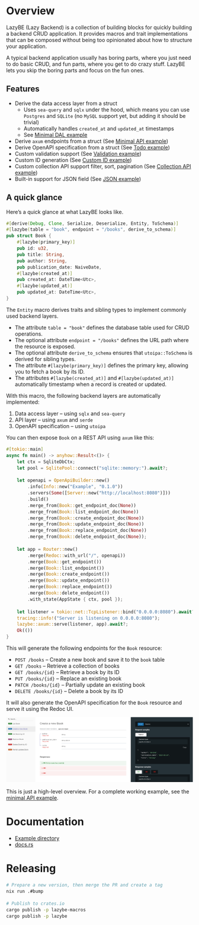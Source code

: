 # Overview

LazyBE (Lazy Backend) is a collection of building blocks for quickly building a backend CRUD application.
It provides macros and trait implementations that can be composed without being too opinionated about how to structure your application.

A typical backend application usually has boring parts, where you just need to do basic CRUD, and fun parts, where you get to do crazy stuff.
LazyBE lets you skip the boring parts and focus on the fun ones.

## Features

- Derive the data access layer from a struct
  - Uses `sea-query` and `sqlx` under the hood, which means you can use `Postgres` and `SQLite` (no `MySQL` support yet, but adding it should be trivial)
  - Automatically handles `created_at` and `updated_at` timestamps
  - See [Minimal DAL example](./examples/kitchen-sink/examples/dal_minimal.rs)
- Derive `axum` endpoints from a struct (See [Minimal API example](./examples/kitchen-sink/examples/api_minimal.rs))
- Derive OpenAPI specification from a struct (See [Todo example](./examples/todo))
- Custom validation support (See [Validation example](./examples/kitchen-sink/examples/api_validation.rs))
- Custom ID generation (See [Custom ID example](./examples/kitchen-sink/examples/dal_custom_id.rs))
- Custom collection API support filter, sort, pagination (See [Collection API example](./examples/kitchen-sink/examples/api_pagination.rs))
- Built-in support for JSON field (See [JSON example](./examples/kitchen-sink/examples/dal_json.rs))

## A quick glance

Here’s a quick glance at what LazyBE looks like.

```rust
#[derive(Debug, Clone, Serialize, Deserialize, Entity, ToSchema)]
#[lazybe(table = "book", endpoint = "/books", derive_to_schema)]
pub struct Book {
    #[lazybe(primary_key)]
    pub id: u32,
    pub title: String,
    pub author: String,
    pub publication_date: NaiveDate,
    #[lazybe(created_at)]
    pub created_at: DateTime<Utc>,
    #[lazybe(updated_at)]
    pub updated_at: DateTime<Utc>,
}
```

The `Entity` macro derives traits and sibling types to implement commonly used backend layers.

- The attribute `table = "book"` defines the database table used for CRUD operations.
- The optional attribute `endpoint = "/books"` defines the URL path where the resource is exposed.
- The optional attribute `derive_to_schema` ensures that `utoipa::ToSchema` is derived for sibling types.
- The attribute `#[lazybe(primary_key)]` defines the primary key, allowing you to fetch a book by its ID.
- The attributes `#[lazybe(created_at)]` and `#[lazybe(updated_at)]` automatically timestamp when a record is created or updated.

With this macro, the following backend layers are automatically implemented:

1. Data access layer – using `sqlx` and `sea-query`
2. API layer – using `axum` and `serde`
3. OpenAPI specification – using `utoipa`

You can then expose `Book` on a REST API using `axum` like this:

```rust
#[tokio::main]
async fn main() -> anyhow::Result<()> {
    let ctx = SqliteDbCtx;
    let pool = SqlitePool::connect("sqlite::memory:").await?;

    let openapi = OpenApiBuilder::new()
        .info(Info::new("Example", "0.1.0"))
        .servers(Some([Server::new("http://localhost:8080")]))
        .build()
        .merge_from(Book::get_endpoint_doc(None))
        .merge_from(Book::list_endpoint_doc(None))
        .merge_from(Book::create_endpoint_doc(None))
        .merge_from(Book::update_endpoint_doc(None))
        .merge_from(Book::replace_endpoint_doc(None))
        .merge_from(Book::delete_endpoint_doc(None));

    let app = Router::new()
        .merge(Redoc::with_url("/", openapi))
        .merge(Book::get_endpoint())
        .merge(Book::list_endpoint())
        .merge(Book::create_endpoint())
        .merge(Book::update_endpoint())
        .merge(Book::replace_endpoint())
        .merge(Book::delete_endpoint())
        .with_state(AppState { ctx, pool });

    let listener = tokio::net::TcpListener::bind("0.0.0.0:8080").await?;
    tracing::info!("Server is listening on 0.0.0.0:8080");
    lazybe::axum::serve(listener, app).await?;
    Ok(())
}
```

This will generate the following endpoints for the `Book` resource:

- `POST /books` – Create a new book and save it to the `book` table
- `GET /books` – Retrieve a collection of books
- `GET /books/{id}` – Retrieve a book by its ID
- `PUT /books/{id}` – Replace an existing book
- `PATCH /books/{id}` – Partially update an existing book
- `DELETE /books/{id}` – Delete a book by its ID

It will also generate the OpenAPI specification for the `Book` resource and serve it using the Redoc UI.

![](./docs/redoc.png)

This is just a high-level overview.
For a complete working example, see the [minimal API example](./examples/kitchen-sink/examples/api_minimal.rs).

# Documentation

- [Example directory](./examples)
- [docs.rs](https://docs.rs/lazybe/latest/lazybe/)

# Releasing

```bash
# Prepare a new version, then merge the PR and create a tag
nix run .#bump

# Publish to crates.io
cargo publish -p lazybe-macros
cargo publish -p lazybe
```
